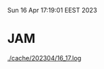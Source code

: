Sun 16 Apr 17:19:01 EEST 2023
# JAM
<a href='./cache/202304/16_17.log'>./cache/202304/16_17.log</a>
